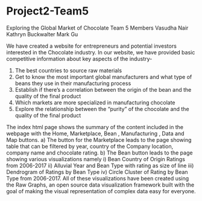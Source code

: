 # Project2-Team5
Exploring the Global Market of Chocolate 
Team 5 Members
Vasudha Nair
Kathryn Buckwalter
Mark Gu

We have created a website for entrepreneurs and potential investors interested
in the Chocolate industry. In our website, we have provided basic competitive information about key aspects of the industry-
1. The best countries to source raw materials
2. Get to know the most important global manufacturers and what type of beans they use in
their manufacturing process
3. Establish if there’s a correlation between the origin of the bean and the quality of the
final product
4. Which markets are more specialized in manufacturing chocolate
5. Explore the relationship between the “purity” of the chocolate and the quality of the final
product

The index html page shows the summary of the content included in the webpage with the Home, Marketplace, Bean , Manufacturing , Data and Map buttons.
a) The button for the Marketplace leads to the page showing table that can be filtered by year, country of the Company location, company name and chocolate rating.
b) The Bean button leads to the page showing various visualizations namely
i) Bean Country of Origin Ratings from 2006-2017
ii) Alluvial Year and Bean Type with rating as size of line
iii) Dendrogram of Ratings by Bean Type
iv) Circle Cluster of Rating by Bean Type
from 2006-2017.
All of these visualizations have been created using the Raw Graphs, an open source data visualization framework built with the goal of making the visual representation of complex data easy for everyone.



